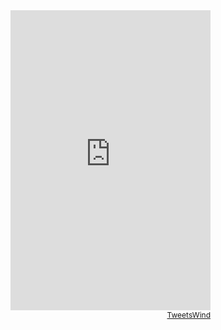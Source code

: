 <!-- start TweetsWind code -->
<iframe     scrolling="no" frameborder="0" id="twitterWindIframe"     style="width:320px;height:480px; border:none;"     src="http://www.tweetswind.com/show?option=%7B%22isOnlyMe%22%3A%20%22true%22%2C%20%22twitterwind_frame_width%22%3A%20%22320%22%2C%20%22twitterwind_frame_height%22%3A%20%22480%22%2C%20%22twitterwind_frame_border%22%3A%20%22none%22%2C%20%22twitterwind_frame_border_color%22%3A%20%22C0DEED%22%2C%20%22twitterwind_base_font_size%22%3A%20%2212%22%2C%20%22twitterwind_logoimage%22%3A%20%22whiteonblue%22%2C%20%22twitterwind_username%22%3A%20%22none%22%2C%20%22twitterwind_username_bgcolor%22%3A%20%22%22%2C%20%22twitterwind_username_color%22%3A%20%22333333%22%2C%20%22twitterwind_username_follow%22%3A%20%22off%22%2C%20%22twitterwind_max_length%22%3A%20%2239%22%2C%20%22twitterwind_logo_bgcolor%22%3A%20%22%22%2C%20%22twitterwind_twit%22%3A%20%22on%22%2C%20%22twitterwind_twit_scroll_color%22%3A%20%22C0DEED%22%2C%20%22twitterwind_twit_scroll_bg_color%22%3A%20%22FFFFFF%22%2C%20%22twitterwind_twit_bgcolor%22%3A%20%22%22%2C%20%22twitterwind_twit_color%22%3A%20%22333333%22%2C%20%22twitterwind_twit_link_color%22%3A%20%220084B4%22%2C%20%22twitterwind_opacity%22%3A%20%22on%22%2C%20%22twitterwind_follower%22%3A%20%22none%22%2C%20%22twitterwind_follower_bgcolor%22%3A%20%22FFFFFF%22%2C%20%22usn%22%3A%20%22115415%22%7D" allowTransparency="true"     > </iframe>
<!--利用規約に従ってページ内に必ずリンクを表示してください-->
<div style="font-size:12px; text-align:right; width:320px"><a target="_blank" href="http://www.tweetswind.com">TweetsWind</a></div> 
<!-- end TweetsWind code -->
